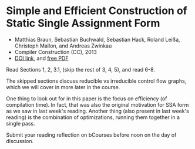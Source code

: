 # Simple and Efficient Construction of Static Single Assignment Form

- Matthias Braun, Sebastian Buchwald, Sebastian Hack, Roland Leißa, Christoph Mallon, and Andreas Zwinkau
- Compiler Construction (CC), 2013
- [DOI link](https://dl.acm.org/doi/10.1007/978-3-642-37051-9_6), and [free PDF](https://c9x.me/compile/bib/braun13cc.pdf)

Read Sections 1, 2, 3.1, (skip the rest of 3, 4, 5), and read 6-8.

The skipped sections discuss reducible vs irreducible control flow graphs, 
 which we will cover in more later in the course.

One thing to look out for in this paper is the focus on efficiency (of compilation time).
In fact, that was also the original motivation for SSA form
 as we saw in last week's reading.
Another thing (also present in last week's reading) is the combination of optimizations,
 running them together in a single pass.

Submit your reading reflection on bCourses before noon on the day of discussion.